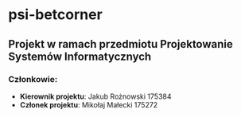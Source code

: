 # psi-betcorner
## Projekt w ramach przedmiotu Projektowanie Systemów Informatycznych
### Członkowie:
- **Kierownik projektu**: Jakub Rożnowski 175384
- **Członek projektu**: Mikołaj Małecki 175272

